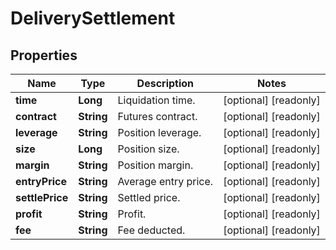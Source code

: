 
# DeliverySettlement

## Properties

Name | Type | Description | Notes
------------ | ------------- | ------------- | -------------
**time** | **Long** | Liquidation time. |  [optional] [readonly]
**contract** | **String** | Futures contract. |  [optional] [readonly]
**leverage** | **String** | Position leverage. |  [optional] [readonly]
**size** | **Long** | Position size. |  [optional] [readonly]
**margin** | **String** | Position margin. |  [optional] [readonly]
**entryPrice** | **String** | Average entry price. |  [optional] [readonly]
**settlePrice** | **String** | Settled price. |  [optional] [readonly]
**profit** | **String** | Profit. |  [optional] [readonly]
**fee** | **String** | Fee deducted. |  [optional] [readonly]

